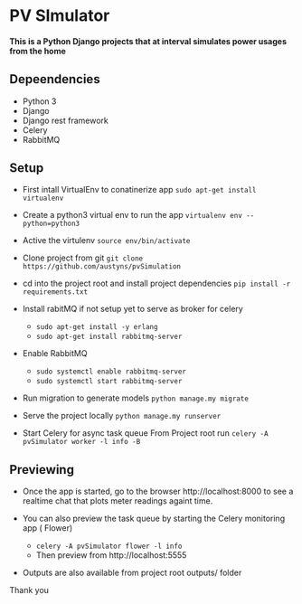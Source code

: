 # PV SImulator
#### This is a Python Django projects that at interval simulates power usages from the home

## Depeendencies
- Python 3
- Django
- Django rest framework
- Celery 
- RabbitMQ

## Setup
- First intall VirtualEnv to conatinerize app `sudo apt-get install virtualenv`
- Create a python3 virtual env to run the app `virtualenv env --python=python3`
- Active the virtulenv `source env/bin/activate`
- Clone project from git `git clone https://github.com/austyns/pvSimulation`
- cd into the project root and install project dependencies `pip install -r requirements.txt`
- Install rabitMQ if not setup yet to serve as broker for celery
	- ```sudo apt-get install -y erlang```
	- ```sudo apt-get install rabbitmq-server```

- Enable RabbitMQ
	- `sudo systemctl enable rabbitmq-server`
	- `sudo systemctl start rabbitmq-server`

- Run migration to generate models
	`python manage.my migrate`

- Serve the project locally
	`python manage.my runserver`

- Start Celery for async task queue
	From Project root run 
	`celery -A pvSimulator worker -l info -B`

## Previewing
- Once the app is started, go to the browser
http://localhost:8000 to see a realtime chat that plots meter readings againt time.

- You can also preview the task queue by starting the Celery monitoring app ( Flower)
	- `celery -A pvSimulator flower -l info`
	- Then preview from http://localhost:5555

- Outputs are also available from project root outputs/ folder



Thank you 